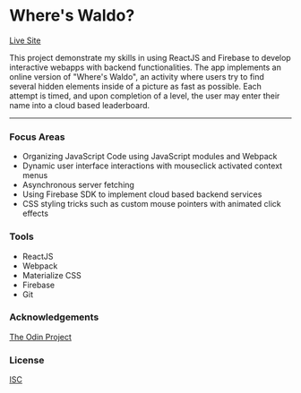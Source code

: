 # Where's Waldo?

[Live Site](https://jonro2955.github.io/odin_javascript_11_wheres_waldo/)

This project demonstrate my skills in using ReactJS and Firebase to develop interactive webapps with backend functionalities. The app implements an online version of "Where's Waldo", an activity where users try to find several hidden elements inside of a picture as fast as possible. Each attempt is timed, and upon completion of a level, the user may enter their name into a cloud based leaderboard. 

<hr/>

### Focus Areas

- Organizing JavaScript Code using JavaScript modules and Webpack
- Dynamic user interface interactions with mouseclick activated context menus
- Asynchronous server fetching 
- Using Firebase SDK to implement cloud based backend services
- CSS styling tricks such as custom mouse pointers with animated click effects

### Tools

- ReactJS 
- Webpack
- Materialize CSS
- Firebase
- Git

### Acknowledgements

[The Odin Project](https://www.theodinproject.com/)

### License

[ISC](https://opensource.org/licenses/ISC)


